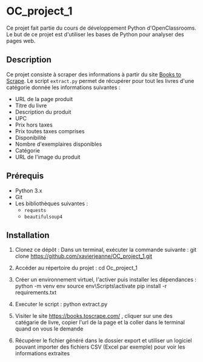 # OC_project_1

Ce projet fait partie du cours de développement Python d'OpenClassrooms. Le but de ce projet est d'utiliser les bases de Python pour analyser des pages web.

## Description

Ce projet consiste à scraper des informations à partir du site [Books to Scrape](https://books.toscrape.com/). Le script `extract.py` permet de récupérer pour tout les livres d'une catégorie donnée les informations suivantes  :
- URL de la page produit
- Titre du livre
- Description du produit
- UPC
- Prix hors taxes
- Prix toutes taxes comprises
- Disponibilité
- Nombre d'exemplaires disponibles
- Catégorie
- URL de l'image du produit

## Prérequis

- Python 3.x
- Git
- Les bibliothèques suivantes :
  - `requests`
  - `beautifulsoup4`

## Installation

1. Clonez ce dépôt :
    Dans un terminal, exécuter la commande suivante : 
    git clone https://github.com/xavierjeanne/OC_project_1.git

2. Accéder au répertoire du projet :
    cd Oc_project_1

3. Créer un environnement virtuel, l'activer puis installer les dépendances :
    python -m venv env
    source env\Scripts\activate
    pip install -r requirements.txt

4. Executer le script :
    python extract.py

5. Visiter le site https://books.toscrape.com/ , cliquer sur une des catégarie de livre, copier l'url de la page et la coller dans le terminal quand on vous le demande

6. Récupérer le fichier généré dans le dossier export et utiliser un logiciel pouvant importer des fichiers CSV (Excel par exemple) pour voir les informations extraites